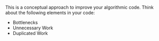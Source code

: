 This is a conceptual approach to improve your algorithmic code. Think about the following elements in your code:

- Bottlenecks
- Unnecessary Work
- Duplicated Work

